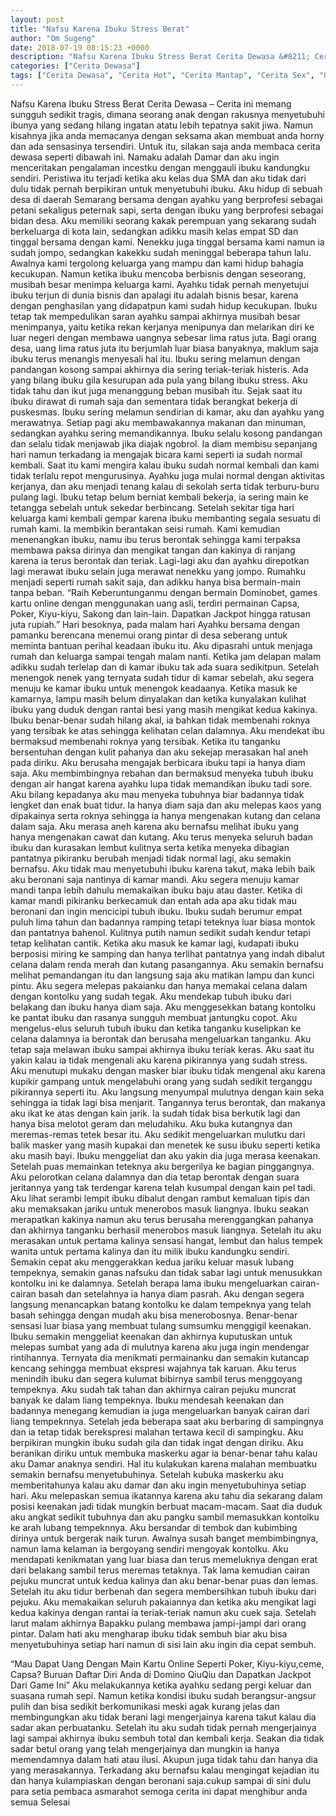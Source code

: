 ```yaml
---
layout: post
title: "Nafsu Karena Ibuku Stress Berat"
author: "Om Sugeng"
date: 2018-07-19 08:15:23 +0000
description: "Nafsu Karena Ibuku Stress Berat Cerita Dewasa &#8211; Cerita ini memang sungguh sedikit tragis, dimana seorang anak dengan rakusnya menyetubuhi ibunya yang sedang hilang ingatan atatu lebih tepatnya..."
categories: ["Cerita Dewasa"]
tags: ["Cerita Dewasa", "Cerita Hot", "Cerita Mantap", "Cerita Sex", "Cinta Hanya Nafsu", "Cinta Terlarang"]
---
```



Nafsu Karena Ibuku Stress Berat
Cerita Dewasa &#8211; Cerita ini memang sungguh sedikit tragis, dimana seorang anak dengan rakusnya menyetubuhi ibunya yang sedang hilang ingatan atatu lebih tepatnya sakit jiwa. Namun kisahnya jika anda memacanya dengan seksama akan membuat anda horny dan ada sensasinya tersendiri. Untuk itu, silakan saja anda membaca cerita dewasa seperti dibawah ini.
Namaku adalah Damar dan aku ingin menceritakan pengalaman incestku dengan menggauli ibuku kandungku sendiri. Peristiwa itu terjadi ketika aku kelas dua SMA dan aku tidak dari dulu tidak pernah berpikiran untuk menyetubuhi ibuku. Aku hidup di sebuah desa di daerah Semarang bersama dengan ayahku yang berprofesi sebagai petani sekaligus peternak sapi, serta dengan ibuku yang berprofesi sebagai bidan desa. Aku memiliki seorang kakak perempuan yang sekarang sudah berkeluarga di kota lain, sedangkan adikku masih kelas empat SD dan tinggal bersama dengan kami. Nenekku juga tinggal bersama kami namun ia sudah jompo, sedangkan kakekku sudah meninggal beberapa tahun lalu. Awalnya kami tergolong keluarga yang mampu dan kami hidup bahagia kecukupan.
Namun ketika ibuku mencoba berbisnis dengan seseorang, musibah besar menimpa keluarga kami. Ayahku tidak pernah menyetujui ibuku terjun di dunia bisnis dan apalagi itu adalah bisnis besar, karena dengan penghasilan yang didapatpun kami sudah hidup kecukupan. Ibuku tetap tak mempedulikan saran ayahku sampai akhirnya musibah besar menimpanya, yaitu ketika rekan kerjanya menipunya dan melarikan diri ke luar negeri dengan membawa uangnya sebesar lima ratus juta. Bagi orang desa, uang lima ratus juta itu berjumlah luar biasa banyaknya, maklum saja ibuku terus menangis menyesali hal itu. Ibuku sering melamun dengan pandangan kosong sampai akhirnya dia sering teriak-teriak histeris. Ada yang bilang ibuku gila kesurupan ada pula yang bilang ibuku stress. Aku tidak tahu dan ikut juga menanggung beban musibah itu.
Sejak saat itu ibuku dirawat di rumah saja dan sementara tidak berangkat bekerja di puskesmas. Ibuku sering melamun sendirian di kamar, aku dan ayahku yang merawatnya. Setiap pagi aku membawakannya makanan dan minuman, sedangkan ayahku sering memandikannya. Ibuku selalu kosong pandangan dan selalu tidak menjawab jika diajak ngobrol. Ia diam membisu sepanjang hari namun terkadang ia mengajak bicara kami seperti ia sudah normal kembali. Saat itu kami mengira kalau ibuku sudah normal kembali dan kami tidak terlalu repot mengurusinya. Ayahku juga mulai normal dengan aktivitas kerjanya, dan aku menjadi tenang kalau di sekolah serta tidak terburu-buru pulang lagi. Ibuku tetap belum berniat kembali bekerja, ia sering main ke tetangga sebelah untuk sekedar berbincang. Setelah sekitar tiga hari keluarga kami kembali gempar karena ibuku membanting segala sesuatu di rumah kami. Ia membikin berantakan seisi rumah. Kami kemudian menenangkan ibuku, namu ibu terus berontak sehingga kami terpaksa membawa paksa dirinya dan mengikat tangan dan kakinya di ranjang karena ia terus berontak dan teriak. Lagi-lagi aku dan ayahku direpotkan lagi merawat ibuku selain juga merawat nenekku yang jompo. Rumahku menjadi seperti rumah sakit saja, dan adikku hanya bisa bermain-main tanpa beban.
“Raih Keberuntunganmu dengan bermain Dominobet, games kartu online dengan menggunakan uang asli, terdiri permainan Capsa, Poker, Kiyu-kiyu, Sakong dan lain-lain. Dapatkan Jackpot hingga ratusan juta rupiah.”
Hari besoknya, pada malam hari Ayahku bersama dengan pamanku berencana menemui orang pintar di desa seberang untuk meminta bantuan perihal keadaan ibuku itu. Aku dipasrahi untuk menjaga rumah dan keluarga sampai tengah malam nanti. Ketika jam delapan malam adikku sudah terlelap dan di kamar ibuku tak ada suara sedikitpun. Setelah menengok nenek yang ternyata sudah tidur di kamar sebelah, aku segera menuju ke kamar ibuku untuk menengok keadaanya. Ketika masuk ke kamarnya, lampu masih belum dinyalakan dan ketika kunyalakan kulihat ibuku yang duduk dengan rantai besi yang masih mengikat kedua kakinya. Ibuku benar-benar sudah hilang akal, ia bahkan tidak membenahi roknya yang tersibak ke atas sehingga kelihatan celan dalamnya. Aku mendekat ibu bermaksud membenahi roknya yang tersibak. Ketika itu tanganku bersentuhan dengan kulit pahanya dan aku sekejap merasakan hal aneh pada diriku. Aku berusaha mengajak berbicara ibuku tapi ia hanya diam saja. Aku membimbingnya rebahan dan bermaksud menyeka tubuh ibuku dengan air hangat karena ayahku lupa tidak memandikan ibuku tadi sore. Aku bilang kepadanya aku mau menyeka tubuhnya biar badannya tidak lengket dan enak buat tidur. Ia hanya diam saja dan aku melepas kaos yang dipakainya serta roknya sehingga ia hanya mengenakan kutang dan celana dalam saja. Aku merasa aneh karena aku bernafsu melihat ibuku yang hanya mengenakan cawat dan kutang. Aku terus menyeka seluruh badan ibuku dan kurasakan lembut kulitnya serta ketika menyeka dibagian pantatnya pikiranku berubah menjadi tidak normal lagi, aku semakin bernafsu. Aku tidak mau menyetubuhi ibuku karena takut, maka lebih baik aku beronani saja nantinya di kamar mandi. Aku segera menuju kamar mandi tanpa lebih dahulu memakaikan ibuku baju atau daster. Ketika di kamar mandi pikiranku berkecamuk dan entah ada apa aku tidak mau beronani dan ingin mencicipi tubuh ibuku.
Ibuku sudah berumur empat puluh lima tahun dan badannya ramping tetapi teteknya luar biasa montok dan pantatnya bahenol. Kulitnya putih namun sedikit sudah kendur tetapi tetap kelihatan cantik. Ketika aku masuk ke kamar lagi, kudapati ibuku berposisi miring ke samping dan hanya terlihat pantatnya yang indah dibalut celana dalam renda merah dan kutang pasangannya. Aku semakin bernafsu melihat pemandangan itu dan langsung saja aku matikan lampu dan kunci pintu. Aku segera melepas pakaianku dan hanya memakai celana dalam dengan kontolku yang sudah tegak. Aku mendekap tubuh ibuku dari belakang dan ibuku hanya diam saja. Aku menggesekkan batang kontolku ke pantat ibuku dan rasanya sungguh membuat jantungku copot. Aku mengelus-elus seluruh tubuh ibuku dan ketika tanganku kuselipkan ke celana dalamnya ia berontak dan berusaha mengeluarkan tanganku. Aku tetap saja melawan ibuku sampai akhirnya ibuku teriak keras. Aku saat itu yakin kalau ia tidak mengenali aku karena pikirannya yang sudah stress. Aku menutupi mukaku dengan masker biar ibuku tidak mengenal aku karena kupikir gampang untuk mengelabuhi orang yang sudah sedikit terganggu pikirannya seperti itu. Aku langsung menyumpal mulutnya dengan kain seka sehingga ia tidak lagi bisa menjarit. Tangannya terus berontak, dan makanya aku ikat ke atas dengan kain jarik. Ia sudah tidak bisa berkutik lagi dan hanya bisa melotot geram dan meludahiku.
Aku buka kutangnya dan meremas-remas tetek besar itu. Aku sedikit mengeluarkan mulutku dari balik masker yang masih kupakai dan menetek ke susu ibuku seperti ketika aku masih bayi. Ibuku menggeliat dan aku yakin dia juga merasa keenakan. Setelah puas memainkan teteknya aku bergerilya ke bagian pinggangnya. Aku pelorotkan celana dalamnya dan dia tetap berontak dengan suara jeritannya yang tak terdengar karena telah kusumpal dengan kain pel tadi. Aku lihat serambi lempit ibuku dibalut dengan rambut kemaluan tipis dan aku memaksakan jariku untuk menerobos masuk liangnya. Ibuku seakan merapatkan kakinya namun aku terus berusaha merenggangkan pahanya dan akhirnya tanganku berhasil menerobos masuk liangnya. Setelah itu aku merasakan untuk pertama kalinya sensasi hangat, lembut dan halus tempek wanita untuk pertama kalinya dan itu milik ibuku kandungku sendiri. Semakin cepat aku menggerakkan kedua jariku keluar masuk lubang tempeknya, semakin ganas nafsuku dan tidak sabar lagi untuk menusukkan kontolku ini ke dalamnya.
Setelah berapa lama ibuku mengeluarkan cairan-cairan basah dan setelahnya ia hanya diam pasrah. Aku dengan segera langsung menancapkan batang kontolku ke dalam tempeknya yang telah basah sehingga dengan mudah aku bisa menerobosnya. Benar-benar sensasi luar biasa yang membuat tulang sumsumku menggigil keenakan. Ibuku semakin menggeliat keenakan dan akhirnya kuputuskan untuk melepas sumbat yang ada di mulutnya karena aku juga ingin mendengar rintihannya. Ternyata dia menikmati permainanku dan semakin kutancap kencang sehingga membuat ekspresi wajahnya tak karuan. Aku terus menindih ibuku dan segera kulumat bibirnya sambil terus menggoyang tempeknya. Aku sudah tak tahan dan akhirnya cairan pejuku muncrat banyak ke dalam liang tempeknya. Ibuku mendesah keenakan dan badannya menegang kemudian ia juga mengeluarkan banyak cairan dari liang tempeknnya. Setelah jeda beberapa saat aku berbaring di sampingnya dan ia tetap tidak berekspresi malahan tertawa kecil di sampingku. Aku berpikiran mungkin ibuku sudah gila dan tidak ingat dengan diriku.
Aku beranikan diriku untuk membuka maskerku agar ia benar-benar tahu kalau aku Damar anaknya sendiri. Hal itu kulakukan karena malahan membuatku semakin bernafsu menyetubuhinya. Setelah kubuka maskerku aku memberitahunya kalau aku damar dan aku ingin menyetubuhinya setiap hari. Aku melepaskan semua ikatannya karena aku tahu dia sekarang dalam posisi keenakan jadi tidak mungkin berbuat macam-macam. Saat dia duduk aku angkat sedikit tubuhnya dan aku pangku sambil memasukkan kontolku ke arah lubang tempeknnya. Aku bersandar di tembok dan kubimbing dirinya untuk bergerak naik turun. Awalnya susah banget membimbingnya, namun lama kelaman ia bergoyang sendiri mengoyak kontolku. Aku mendapati kenikmatan yang luar biasa dan terus memeluknya dengan erat dari belakang sambil terus meremas tetaknya. Tak lama kemudian cairan pejuku muncrat untuk kedua kalinya dan aku benar-benar puas dan lemas. Setelah itu aku tidur berbenah dan segera membersihkan tubuh ibuku dari pejuku. Aku memakaikan seluruh pakaiannya dan ketika aku mengikat lagi kedua kakinya dengan rantai ia teriak-teriak namun aku cuek saja. Setelah larut malam akhirnya Bapakku pulang membawa jampi-jampi dari orang pintar. Dalam hati aku mengharap ibuku tidak sembuh biar aku bisa menyetubuhinya setiap hari namun di sisi lain aku ingin dia cepat sembuh.

&#8220;Mau Dapat Uang Dengan Main Kartu Online Seperti Poker, Kiyu-kiyu,ceme, Capsa? Buruan Daftar Diri Anda di Domino QiuQiu dan Dapatkan Jackpot Dari Game Ini&#8221;
Aku melakukannya ketika ayahku sedang pergi keluar dan suasana rumah sepi. Namun ketika kondisi ibuku sudah berangsur-angsur pulih dan bisa sedikit berkomunikasi meski agak kurang jelas dan membingungkan aku tidak berani lagi mengerjainya karena takut kalau dia sadar akan perbuatanku. Setelah itu aku sudah tidak pernah mengerjainya lagi sampai akhirnya ibuku sembuh total dan kembali kerja. Seakan dia tidak sadar betul orang yang telah mengerjainya dan mungkin ia hanya memendamnya dalam hati atau ilusi. Akupun juga tidak tahu dan hanya dia yang merasakannya. Terkadang aku bernafsu kalau mengingat kejadian itu dan hanya kulampiaskan dengan beronani saja.cukup sampai di sini dulu para setia pembaca asmarahot semoga cerita ini dapat menghibur anda semua Selesai
